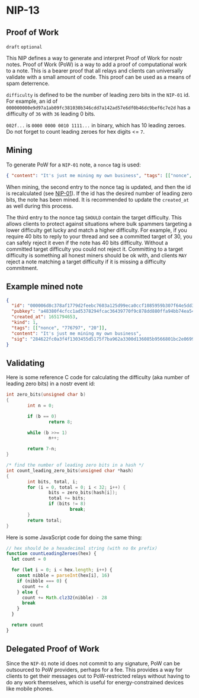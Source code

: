 # NIP-13

## Proof of Work

`draft` `optional`

This NIP defines a way to generate and interpret Proof of Work for nostr notes. Proof of Work (PoW) is a way to add a proof of computational work to a note. This is a bearer proof that all relays and clients can universally validate with a small amount of code. This proof can be used as a means of spam deterrence.

`difficulty` is defined to be the number of leading zero bits in the `NIP-01` id. For example, an id of `000000000e9d97a1ab09fc381030b346cdd7a142ad57e6df0b46dc9bef6c7e2d` has a difficulty of `36` with `36` leading 0 bits.

`002f...` is `0000 0000 0010 1111...` in binary, which has 10 leading zeroes. Do not forget to count leading zeroes for hex digits <= `7`.

## Mining

To generate PoW for a `NIP-01` note, a `nonce` tag is used:

```json
{ "content": "It's just me mining my own business", "tags": [["nonce", "1", "21"]] }
```

When mining, the second entry to the nonce tag is updated, and then the id is recalculated (see [NIP-01](./01.md)). If the id has the desired number of leading zero bits, the note has been mined. It is recommended to update the `created_at` as well during this process.

The third entry to the nonce tag `SHOULD` contain the target difficulty. This allows clients to protect against situations where bulk spammers targeting a lower difficulty get lucky and match a higher difficulty. For example, if you require 40 bits to reply to your thread and see a committed target of 30, you can safely reject it even if the note has 40 bits difficulty. Without a committed target difficulty you could not reject it. Committing to a target difficulty is something all honest miners should be ok with, and clients `MAY` reject a note matching a target difficulty if it is missing a difficulty commitment.

## Example mined note

```json
{
  "id": "000006d8c378af1779d2feebc7603a125d99eca0ccf1085959b307f64e5dd358",
  "pubkey": "a48380f4cfcc1ad5378294fcac36439770f9c878dd880ffa94bb74ea54a6f243",
  "created_at": 1651794653,
  "kind": 1,
  "tags": [["nonce", "776797", "20"]],
  "content": "It's just me mining my own business",
  "sig": "284622fc0a3f4f1303455d5175f7ba962a3300d136085b9566801bc2e0699de0c7e31e44c81fb40ad9049173742e904713c3594a1da0fc5d2382a25c11aba977"
}
```

## Validating

Here is some reference C code for calculating the difficulty (aka number of leading zero bits) in a nostr event id:

```c
int zero_bits(unsigned char b)
{
        int n = 0;

        if (b == 0)
                return 8;

        while (b >>= 1)
                n++;

        return 7-n;
}

/* find the number of leading zero bits in a hash */
int count_leading_zero_bits(unsigned char *hash)
{
        int bits, total, i;
        for (i = 0, total = 0; i < 32; i++) {
                bits = zero_bits(hash[i]);
                total += bits;
                if (bits != 8)
                        break;
        }
        return total;
}
```

Here is some JavaScript code for doing the same thing:

```javascript
// hex should be a hexadecimal string (with no 0x prefix)
function countLeadingZeroes(hex) {
  let count = 0

  for (let i = 0; i < hex.length; i++) {
    const nibble = parseInt(hex[i], 16)
    if (nibble === 0) {
      count += 4
    } else {
      count += Math.clz32(nibble) - 28
      break
    }
  }

  return count
}
```

## Delegated Proof of Work

Since the `NIP-01` note id does not commit to any signature, PoW can be outsourced to PoW providers, perhaps for a fee. This provides a way for clients to get their messages out to PoW-restricted relays without having to do any work themselves, which is useful for energy-constrained devices like mobile phones.
